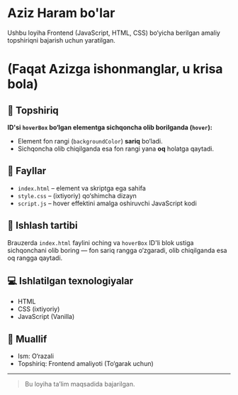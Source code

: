 # Aziz Haram bo'lar

Ushbu loyiha Frontend (JavaScript, HTML, CSS) bo‘yicha berilgan amaliy topshiriqni bajarish uchun yaratilgan.

# (Faqat Azizga ishonmanglar, u krisa bola)

## 🎯 Topshiriq

**ID'si `hoverBox` bo‘lgan elementga sichqoncha olib borilganda (`hover`):**

- Element fon rangi (`backgroundColor`) **sariq** bo‘ladi.
- Sichqoncha olib chiqilganda esa fon rangi yana **oq** holatga qaytadi.

## 📁 Fayllar

- `index.html` – element va skriptga ega sahifa
- `style.css` – (ixtiyoriy) qo‘shimcha dizayn
- `script.js` – hover effektini amalga oshiruvchi JavaScript kodi

## 🧪 Ishlash tartibi

Brauzerda `index.html` faylini oching va `hoverBox` ID'li blok ustiga sichqonchani olib boring — fon sariq rangga o‘zgaradi, olib chiqilganda esa oq rangga qaytadi.

## 💻 Ishlatilgan texnologiyalar

- HTML
- CSS (ixtiyoriy)
- JavaScript (Vanilla)

## 👤 Muallif

- Ism: O‘razali
- Topshiriq: Frontend amaliyoti (To‘garak uchun)

---

> Bu loyiha ta’lim maqsadida bajarilgan.
